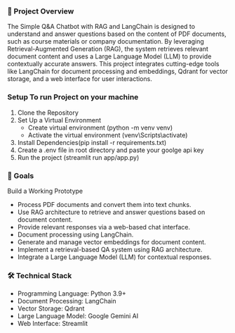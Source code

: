 ### 📖 Project Overview
The Simple Q&A Chatbot with RAG and LangChain is designed to understand and answer questions based on the content of PDF documents, such as course materials or company documentation. By leveraging Retrieval-Augmented Generation (RAG), the system retrieves relevant document content and uses a Large Language Model (LLM) to provide contextually accurate answers.
This project integrates cutting-edge tools like LangChain for document processing and embeddings, Qdrant for vector storage, and a web interface for user interactions.

### Setup To run Project on your machine
1. Clone the Repository
2. Set Up a Virtual Environment
   - Create virtual environment (python -m venv venv)
   - Activate the virtual environment (venv\Scripts\activate)
3. Install Dependencies(pip install -r requirements.txt)
4. Create a .env file in root directory and paste your goolge api key
5. Run the project (streamlit run app/app.py)

### 🎯 Goals
Build a Working Prototype

- Process PDF documents and convert them into text chunks.
- Use RAG architecture to retrieve and answer questions based on document content.
- Provide relevant responses via a web-based chat interface.
- Document processing using LangChain.
- Generate and manage vector embeddings for document content.
- Implement a retrieval-based QA system using RAG architecture.
- Integrate a Large Language Model (LLM) for contextual responses.

### 🛠️ Technical Stack
- Programming Language: Python 3.9+
- Document Processing: LangChain
- Vector Storage: Qdrant
- Large Language Model: Google Gemini AI
- Web Interface: Streamlit
